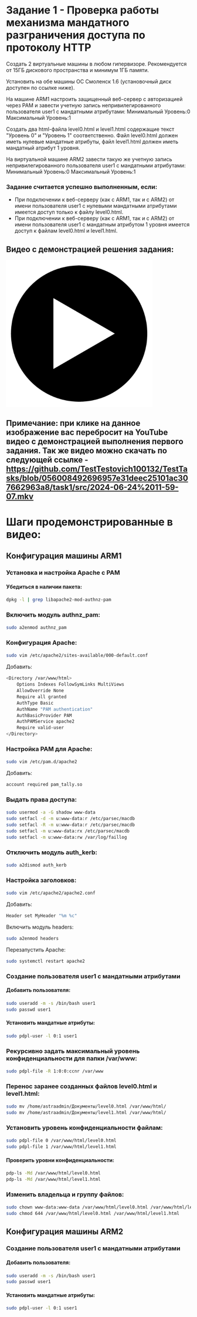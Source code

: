 # Задание 1 - Проверка работы механизма мандатного разграничения доступа  по протоколу HTTP
Создать 2 виртуальные машины в любом гипервизоре. Рекомендуется от 15ГБ дискового пространства и минимум 1ГБ памяти.

Установить на обе машины ОС Смоленск 1.6 (установочный диск доступен по ссылке ниже).

На машине ARM1 настроить защищенный веб-сервер с авторизацией через PAM и завести учетную запись непривилегированного пользователя user1 с мандатными атрибутами:
Минимальный Уровень:0 Максимальный Уровень:1

Создать два html-файла level0.html и level1.html содержащие текст "Уровень 0" и "Уровень 1" соответственно.
Файл level0.html должен иметь нулевые мандатные атрибуты, файл level1.html должен иметь мандатный атрибут 1 уровня.

На виртуальной машине ARM2 завести такую же учетную запись непривилегированного пользователя user1 с мандатными атрибутами:
Минимальный Уровень:0 Максимальный Уровень:1

 

### Задание считается успешно выполненным, если: 

- При подключении к веб-серверу (как с ARM1, так и с ARM2) от имени пользователя user1 c нулевыми мандатными атрибутами имеется доступ только к файлу level0.html.
- При подключении к веб-серверу (как с ARM1, так и с ARM2) от имени пользователя user1 c мандатным атрибутом 1 уровня имеется доступ к файлам level0.html и level1.html.
## Видео с демонстрацией решения задания:

<a href="http://www.youtube.com/watch?v=7OfGBzTkOB4">
  <img src="src/demo.png" alt="Watch the video" width="400" height="400">
</a>

## Примечание: при клике на данное изображение вас перебросит на YouTube видео с демонстрацией выполнения первого задания. Так же видео можно скачать по следующей ссылке - https://github.com/TestTestovich100132/TestTasks/blob/056008492696957e31deec25101ac307662963a8/task1/src/2024-06-24%2011-59-07.mkv


# Шаги продемонстрированные в видео:

## Конфигурация машины ARM1

### Установка и настройка Apache с PAM

#### Убедиться в наличии пакета:
```sh
dpkg -l | grep libapache2-mod-authnz-pam
```

### Включить модуль authnz_pam:
```sh
sudo a2enmod authnz_pam
```

### Конфигурация Apache:
```sh
sudo vim /etc/apache2/sites-available/000-default.conf
```

Добавить:
```sh
<Directory /var/www/html>
    Options Indexes FollowSymLinks MultiViews
    AllowOverride None
    Require all granted
    AuthType Basic
    AuthName "PAM authentication"
    AuthBasicProvider PAM
    AuthPAMService apache2
    Require valid-user
</Directory>
```

### Настройка PAM для Apache:
```sh
sudo vim /etc/pam.d/apache2
```

Добавить:
```sh
account required pam_tally.so
```

### Выдать права доступа:
```sh
sudo usermod -a -G shadow www-data
sudo setfacl -d -m u:www-data:r /etc/parsec/macdb
sudo setfacl -R -m u:www-data:r /etc/parsec/macdb
sudo setfacl -m u:www-data:rx /etc/parsec/macdb
sudo setfacl -m u:www-data:rw /var/log/faillog
```

### Отключить модуль auth_kerb:
```sh
sudo a2dismod auth_kerb
```

### Настройка заголовков:
```sh
sudo vim /etc/apache2/apache2.conf
```

Добавить:
```sh
Header set MyHeader "%m %c"
```

Включить модуль headers:
```sh
sudo a2enmod headers
```

Перезапустить Apache:
```sh
sudo systemctl restart apache2
```

### Создание пользователя user1 с мандатными атрибутами
#### Добавить пользователя:
```sh
sudo useradd -m -s /bin/bash user1
sudo passwd user1
```

#### Установить мандатные атрибуты:
```sh
sudo pdpl-user -l 0:1 user1
```

### Рекурсивно задать максимальный уровень конфиденциальности для папки /var/www:
```sh
sudo pdpl-file -R 1:0:0:ccnr /var/www
```

### Перенос заранее созданных файлов level0.html и level1.html:
```sh
sudo mv /home/astraadmin/Документы/level0.html /var/www/html/
sudo mv /home/astraadmin/Документы/level1.html /var/www/html/
```

### Установить уровень конфиденциальности файлам:
```sh
sudo pdpl-file 0 /var/www/html/level0.html
sudo pdpl-file 1 /var/www/html/level1.html
```

#### Проверить уровни конфиденциальности:
```sh
pdp-ls -Md /var/www/html/level0.html
pdp-ls -Md /var/www/html/level1.html
```

### Изменить владельца и группу файлов:
```sh
sudo chown www-data:www-data /var/www/html/level0.html /var/www/html/level1.html
sudo chmod 644 /var/www/html/level0.html /var/www/html/level1.html
```

## Конфигурация машины ARM2
### Создание пользователя user1 с мандатными атрибутами
#### Добавить пользователя:
```sh
sudo useradd -m -s /bin/bash user1
sudo passwd user1
```

#### Установить мандатные атрибуты:
```sh
sudo pdpl-user -l 0:1 user1
```